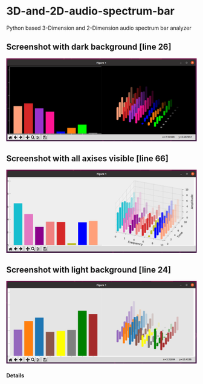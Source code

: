 # 3D-and-2D-audio-spectrum-bar
Python based 3-Dimension and 2-Dimension audio spectrum bar analyzer 

## Screenshot with dark background [line 26]
<p align="left">
  <img src="Images/dark_1.png">
</p>

## Screenshot with all axises visible [line 66]
<p align="center">
  <img src="Images/with_axis_on.png">
</p>

## Screenshot with light background [line 24]
<p align="center">
  <img src="Images/light_1.png">
</p>

#### Details

